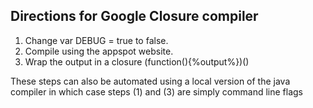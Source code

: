 ﻿## Directions for Google Closure compiler ##

 1. Change var DEBUG = true to false.
 2. Compile using the appspot website.
 3. Wrap the output in a closure (function(){%output%})()

These steps can also be automated using a local version of the java compiler
in which case steps (1) and (3) are simply command line flags